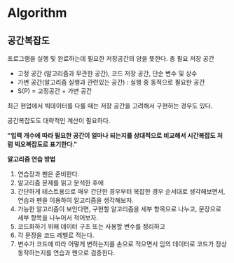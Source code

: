 # Algorithm

## 공간복잡도
프로그램을 실행 및 완료하는데 필요한 저장공간의 양을 뜻한다.
총 필요 저장 공간
- 고정 공간 (알고리즘과 무관한 공간), 코드 저장 공간, 단순 변수 및 상수
- 가변 공간(알고리즘 실행과 관련있는 공간) : 실행 중 동적으로 필요한 공간
- S(P) = 고정공간 + 가변 공간

최근 현업에서 빅데이터를 다룰 때는 저장 공간을 고려해서 구현하는 경우도 있다.

공간복잡도도 대략적인 계산이 필요하다.

**"입력 개수에 따라 필요한 공간이 얼마나 되는지를 상대적으로 비교해서 시간복잡도 처럼 빅오복잡도로 표기한다."**


**알고리즘 연습 방법**
1. 연습장과 펜은 준비한다.
2. 알고리즘 문제를 읽고 분석한 후에
3. 간단하게 테스트용으로 매우 간단한 경우부터 복잡한 경우 순서대로 생각해보면서, 연습과 펜을 이용하여 알고리즘을 생각해보자.
4. 가능한 알고리즘이 보인다면, 구현할 알고리즘을 세부 항목으로 나누고, 문장으로 세부 항목을 나누어서 적어보자.
5. 코드화하기 위해 데이터 구조 또는 사용할 변수를 정리하고
6. 각 문장을 코드 레벨로 적는다.
7. 변수가 코드에 따라 어떻게 변하는지를 손으로 적으면서 임의 데이터로 코드가 정상 동작하는지를 연습과 펜으로 검증한다.


